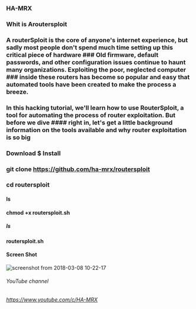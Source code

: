 ### HA-MRX

### Whit is Aroutersploit

### A routerSploit is the core of anyone's internet experience, but sadly most people don't spend much time setting up this critical piece of hardware ### Old firmware, default passwords, and other configuration issues continue to haunt many organizations. Exploiting the poor, neglected computer ### inside these routers has become so popular and easy that automated tools have been created to make the process a breeze.
### In this hacking tutorial, we'll learn how to use RouterSploit, a tool for automating the process of router exploitation. But before we dive #### right in, let's get a little background information on the tools available and why router exploitation is so big

### Download $ Install 

### git clone https://github.com/ha-mrx/routersploit

### cd routersploit

#### ls

#### chmod +x routersploit.sh 

##### ls

#### routersploit.sh 

#### Screen Shot


![screenshot from 2018-03-08 10-22-17](https://user-images.githubusercontent.com/33704360/37159211-52ee57fc-22fe-11e8-9800-83921d7be453.png)


###### YouTube channel

###### https://www.youtube.com/c/HA-MRX



